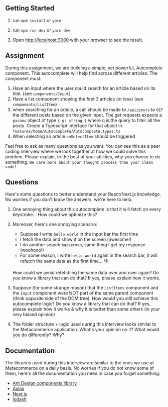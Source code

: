 ## Getting Started

1. run `npm install` or `yarn`

2. run `npm run dev` or `yarn dev`

3. Open [http://localhost:3000](http://localhost:3000) with your browser to see the result.

## Assignment

During this assignment, we are building a simple, yet powerful, Autcomplete component. This autocomplete will help find across different articles. The component must:
1. Have an input where the user could search for an article based on its title. (see `components/Input`)
2. Have a list component showing the first 3 articles (or less) (see `components/ListItem`)
3. when searching for an article, a call should be made to `/api/posts` to `GET` the different posts based on the given input. The get requests expects a `params` object of type `{ q: string }` where q is the query to filter all the posts. Create a Typescript interface for that object in `features/home/Autocomplete/Autocomplete.types.ts`
4. When selecting an article `onSelectItem` should be triggered 

Feel free to ask as many questions as you want. You can see this as a peer coding interview where we look together at how we could solve this problem. Please explain, to the best of your abilities, why you choose to do something. `We care more about your thought process than your clean code!`

## Questions

Here's some questions to better understand your React/Next.js knowledge. No worries if you don't know the answers, we're here to help.

1. One annoying thing about this autocomplete is that it will fetch on every keystroke... How could we optimize this? 

2. Moreover, here's one annoying scenario: 
    - Suppose I write `hello world` in the input bar the first time
    - I fetch the data and show it on the screen (awesome!)
    - I do another search `hackerman`, same thing I get my response (woohooo!)
    - For some reason, I write `hello world` again in the search bar, it will refetch the same data as the first time... 👎

    How could we avoid refetching the same data over and over again? Do you know a library that can do that? If yes, please explain how it works.

3. Suppose (for some strange reason) that the `ListItems` component and the `Input` component were NOT part of the same parent component (think opposite side of the DOM tree). How would you still achieve this autocomplete logic? Do you know a library that can do that? If yes, please explain how it works & why it is better than some others (in your very biased opinion)

4. The folder structure + logic used during this interview looks similar to the Metacommerce application. What's your opinion on it? What would you do differently? Why?

## Documentation

The libraries used during this interview are similar to the ones we use at Metacommerce on a daily basis. No worries if you do not know some of them, here's all the documentation you need in case you forget something:

- [Ant Design components library](https://ant.design/components/overview/)
- [Axios](https://axios-http.com/docs/api_intro)
- [Next.js](https://nextjs.org/docs/getting-started)
- [lodash](https://lodash.com/docs/4.17.15)

## 
